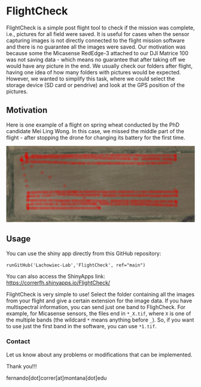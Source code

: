 # FlightCheck

FlightCheck is a simple post flight tool to check if the mission was complete, i.e., pictures for all field were saved. It is useful for cases when the sensor capturing images is not directly connected to the flight mission software and there is no guarantee all the images were saved. Our motivation was because some the Micasense RedEdge-3 attached to our DJI Matrice 100 was not saving data - which means no guarantee that after taking off we would have any picture in the end. We usually check our folders after flight, having one idea of how many folders with pictures would be expected. However, we wanted to simplify this task, where we could select the storage device (SD card or pendrive) and look at the GPS position of the pictures.


## Motivation

Here is one example of a flight on spring wheat conducted by the PhD candidate Mei Ling Wong. In this case, we missed the middle part of the flight - after stopping the drone for changing its battery for the first time. 

![](figures/sw_fail.png)


## Usage 

You can use the shiny app directly from this GitHub repository:

```
runGitHub('Lachowiec-Lab','FlightCheck', ref="main")
```

You can also access the ShinyApps link: https://correrfh.shinyapps.io/FlightCheck/

FlightCheck is very simple to use! Select the folder containing all the images from your flight and give a certain extension for the image data. If you have multispectral information, you can send just one band to FlighCheck. For example, for Micasense sensors, the files end in `*_X.tif`, where `X` is one of the multiple bands (the wildcard `*` means anything before `_`). So, if you want to use just the first band in the software, you can use `*1.tif`.


### Contact

Let us know about any problems or modifications that can be implemented. 

Thank you!!!

fernando[dot]correr[at]montana[dot]edu

